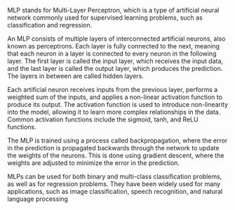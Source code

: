 MLP stands for Multi-Layer Perceptron, which is a type of artificial neural network commonly used for supervised learning problems, such as classification and regression.

An MLP consists of multiple layers of interconnected artificial neurons, also known as perceptrons. Each layer is fully connected to the next, meaning that each neuron in a layer is connected to every neuron in the following layer. The first layer is called the input layer, which receives the input data, and the last layer is called the output layer, which produces the prediction. The layers in between are called hidden layers.

Each artificial neuron receives inputs from the previous layer, performs a weighted sum of the inputs, and applies a non-linear activation function to produce its output. The activation function is used to introduce non-linearity into the model, allowing it to learn more complex relationships in the data. Common activation functions include the sigmoid, tanh, and ReLU functions.

The MLP is trained using a process called backpropagation, where the error in the prediction is propagated backwards through the network to update the weights of the neurons. This is done using gradient descent, where the weights are adjusted to minimize the error in the prediction.

MLPs can be used for both binary and multi-class classification problems, as well as for regression problems. They have been widely used for many applications, such as image classification, speech recognition, and natural language processing
